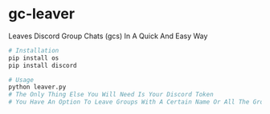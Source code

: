 # gc-leaver
Leaves Discord Group Chats (gcs) In A Quick And Easy Way
```py
# Installation 
pip install os
pip install discord
```
```py
# Usage
python leaver.py
# The Only Thing Else You Will Need Is Your Discord Token
# You Have An Option To Leave Groups With A Certain Name Or All The Group Chats Your In
```

